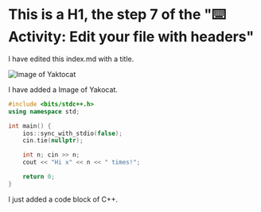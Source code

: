 # This is a H1, the step 7 of the "⌨️ Activity: Edit your file with headers"

I have edited this index.md with a title.

![Image of Yaktocat](https://octodex.github.com/images/yaktocat.png)

I have added a Image of Yakocat.

```cpp
#include <bits/stdc++.h>
using namespace std;

int main() {
    ios::sync_with_stdio(false);
    cin.tie(nullptr);

    int n; cin >> n;
    cout << "Hi x" << n << " times!";

    return 0;
}
```

I just added a code block of C++.
